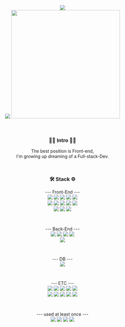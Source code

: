 <div align="center">
  <img src= "https://capsule-render.vercel.app/api?type=rounded&color=auto&customColorList=17&height=150&section=header&text=dev%20D&fontSize=50&fontAlignY=40&desc=Hello,%20Welcome%20to%20DREW_CHOI's%20World&descAlignY=70&animation=fadeIn" />
</div>

<div align="center">
  <img src="https://github-readme-stats.vercel.app/api?username=Drew-Choi&show_icons=true&theme=dark" />
  <img style= "width:350px;" src="https://github-readme-stats.vercel.app/api/top-langs/?username=Drew-Choi&layout=compact&theme=dark"/>
</div>

<br/>
<br/>
<h3 align="center">🧑‍💻  Intro  🧑‍💻</h3>
<p align='center'>
The best position is Front-end,
<br/>
I'm growing up dreaming of a Full-stack-Dev.
</p>

<br />

<h3  align="center">🛠 Stack ⚙️</h3>
<p align="center">
  --- Front-End ---
  <br />
  <img src="https://img.shields.io/badge/Next.js-000000?style=flat&logo=Next.js&logoColor=ffffff"/>
  <img src="https://img.shields.io/badge/TypeScript-3178C6?style=flat&logo=TypeScript&logoColor=000000"/>
  <img src="https://img.shields.io/badge/React-61DAFB?style=flat&logo=react&logoColor=000000"/>
  <img src="https://img.shields.io/badge/ReactNative-61DAFB?style=flat&logo=react&logoColor=000000"/>
  <img src="https://img.shields.io/badge/JavaScript-F7DF1E?style=flat&logo=javascript&logoColor=000000"/>
  <br/>
  <img src="https://img.shields.io/badge/Sass-CC6699?style=flat&logo=Sass&logoColor=000000"/>
  <img src="https://img.shields.io/badge/StyledComponents-DB7093?style=flat&logo=styledcomponents&logoColor=000000"/>
  <img src="https://img.shields.io/badge/CssModules-585858?style=flat&logo=CssModules&logoColor=eeeeee"/>
  <img src="https://img.shields.io/badge/Bootstrap-76D04B?style=flat&logo=bootstrap&logoColor=000000"/>
  <img src="https://img.shields.io/badge/TailwindCSS-06B6D4?style=flat&logo=tailwindcss&logoColor=000000"/>
    <br/>
  <img src="https://img.shields.io/badge/Swiper-6332F6?style=flat&logo=swiper&logoColor=000000"/>
  <img src="https://img.shields.io/badge/Redux-764ABC?style=flat&logo=redux&logoColor=000000"/>
  <img src="https://img.shields.io/badge/ReactQuery-FF4154?style=flat&logo=reactquery&logoColor=000000"/>
</p>

  <br />
  
<p align="center">
    --- Back-End ---
  <br />
  <img src="https://img.shields.io/badge/Node.JS-339933?style=flat&logo=NodedotJS&logoColor=000000"/>
  <img src="https://img.shields.io/badge/Express.JS-585858?style=flat&logo=express&logoColor=eeeeee"/>
  <img src="https://img.shields.io/badge/Nodemon.JS-76D04B?style=flat&logo=nodemon&logoColor=000000"/>
  <img src="https://img.shields.io/badge/AmazonAWS-232F3E?style=flat&logo=amazonaws&logoColor=000000"/>
    <br/>
  <img src="https://img.shields.io/badge/AmazonEC2-FF9900?style=flat&logo=amazonec2&logoColor=000000"/>
</p>
  
  <br />
 
 <p align="center">
    --- DB ---
  <br />
  <img src="https://img.shields.io/badge/MongoDB-47A248?style=flat&logo=mongodb&logoColor=000000"/>
 </p>
  
  <br />
  
<p align="center">
  --- ETC ---
  <br />
  <img src="https://img.shields.io/badge/GitHub-181717?style=flat&logo=github&logoColor=000000"/>
  <img src="https://img.shields.io/badge/Git-F05032?style=flat&logo=git&logoColor=000000"/>
  <img src="https://img.shields.io/badge/Notion-585858?style=flat&logo=notion&logoColor=eeeeee"/>
  <img src="https://img.shields.io/badge/Slack-4A154B?style=flat&logo=slack&logoColor=000000"/>
  <img src="https://img.shields.io/badge/VScode-007ACC?style=flat&logo=visualstudiocode&logoColor=000000"/>
    <br/>
  <img src="https://img.shields.io/badge/EclipseIDE-2C2255?style=flat&logo=eclipseide&logoColor=000000"/>
  <img src="https://img.shields.io/badge/AfterEffects-9999FF?style=flat&logo=adobeaftereffects&logoColor=000000"/>
  <img src="https://img.shields.io/badge/PremierePro-9999FF?style=flat&logo=adobepremierepro&logoColor=000000"/>
  <img src="https://img.shields.io/badge/PhotoShop-31A8FF?style=flat&logo=adobephotoshop&logoColor=000000"/>
  <img src="https://img.shields.io/badge/Npm-CB3837?style=flat&logo=npm&logoColor=000000"/>
</p>
  
  <br />
  
<p align="center">
   --- used at least once ---
  <br />
  <img src="https://img.shields.io/badge/java-007396?style=flat&logo=java&logoColor=000000">
  <img src="https://img.shields.io/badge/Python-3776AB?style=flat&logo=python&logoColor=000000"/>
  <img src="https://img.shields.io/badge/Flask-585858?style=flat&logo=flask&logoColor=eeeeee"/>
  <img src="https://img.shields.io/badge/MySQL-4479A1?style=flat&logo=mysql&logoColor=000000"/>
</p>

  <br />
  <br />


